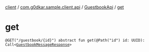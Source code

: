 [client](../../index.md) / [com.g0dkar.sample.client.api](../index.md) / [GuestbookApi](index.md) / [get](./get.md)

# get

`@GET("/guestbook/{id}") abstract fun get(@Path("id") id: UUID): Call<`[`GuestbookMessageResponse`](../../com.g0dkar.samplek8sproj.model.response/-guestbook-message-response/index.md)`>`
